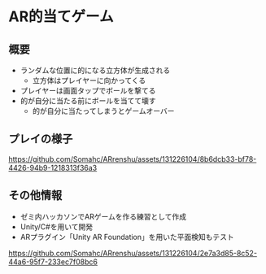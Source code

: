 # AR的当てゲーム
## 概要
- ランダムな位置に的になる立方体が生成される
  - 立方体はプレイヤーに向かってくる
- プレイヤーは画面タップでボールを撃てる
- 的が自分に当たる前にボールを当てて壊す
  - 的が自分に当たってしまうとゲームオーバー
  
## プレイの様子
https://github.com/Somahc/ARrenshu/assets/131226104/8b6dcb33-bf78-4426-94b9-1218313f36a3

## その他情報
- ゼミ内ハッカソンでARゲームを作る練習として作成
- Unity/C#を用いて開発
- ARプラグイン「Unity AR Foundation」を用いた平面検知もテスト

https://github.com/Somahc/ARrenshu/assets/131226104/2e7a3d85-8c52-44a6-95f7-233ec7f08bc6
